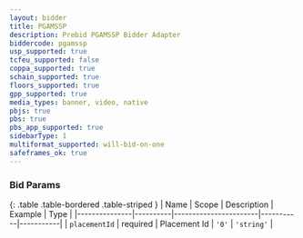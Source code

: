 ```yaml
---
layout: bidder
title: PGAMSSP
description: Prebid PGAMSSP Bidder Adapter
biddercode: pgamssp
usp_supported: true
tcfeu_supported: false
coppa_supported: true
schain_supported: true
floors_supported: true
gpp_supported: true
media_types: banner, video, native
pbjs: true
pbs: true
pbs_app_supported: true
sidebarType: 1
multiformat_supported: will-bid-on-one
safeframes_ok: true
---
```


### Bid Params

{: .table .table-bordered .table-striped }
| Name          | Scope    | Description           | Example   | Type      |
|---------------|----------|-----------------------|-----------|-----------|
| `placementId`      | required | Placement Id         | `'0'`    | `'string'` |

